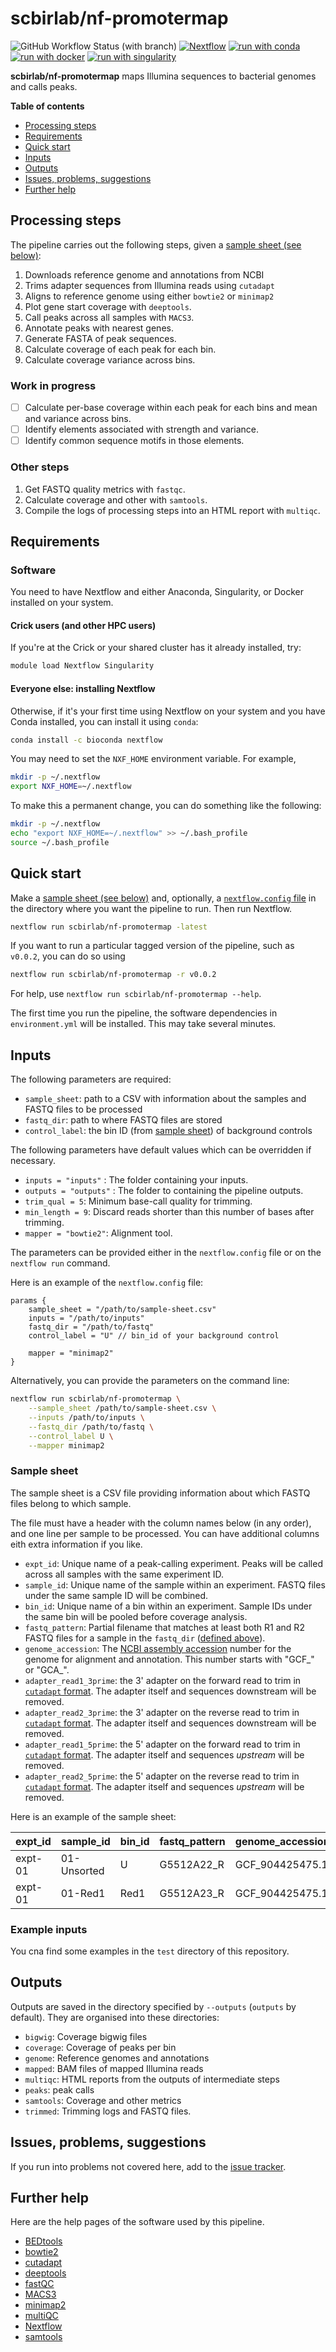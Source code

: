 # scbirlab/nf-promotermap

![GitHub Workflow Status (with branch)](https://img.shields.io/github/actions/workflow/status/scbirlab/nf-promotermap/nf-test.yml)
[![Nextflow](https://img.shields.io/badge/nextflow%20DSL2-%E2%89%A523.10.0-23aa62.svg)](https://www.nextflow.io/)
[![run with conda](https://img.shields.io/badge/run%20with-conda-3EB049?labelColor=000000&logo=anaconda)](https://docs.conda.io/en/latest/)
[![run with docker](https://img.shields.io/badge/run%20with-docker-0db7ed?labelColor=000000&logo=docker)](https://www.docker.com/)
[![run with singularity](https://img.shields.io/badge/run%20with-singularity-1d355c.svg?labelColor=000000)](https://sylabs.io/docs/)

**scbirlab/nf-promotermap** maps Illumina sequences to bacterial genomes and calls peaks.

**Table of contents**

- [Processing steps](#processing-steps)
- [Requirements](#requirements)
- [Quick start](#quick-start)
- [Inputs](#inputs)
- [Outputs](#outputs)
- [Issues, problems, suggestions](#issues-problems-suggestions)
- [Further help](#further-help)

## Processing steps

The pipeline carries out the following steps, given a [sample sheet (see below)](#sample-sheet):

1. Downloads reference genome and annotations from NCBI
2. Trims adapter sequences from Illumina reads using `cutadapt`
3. Aligns to reference genome using either `bowtie2` or `minimap2`
4. Plot gene start coverage with `deeptools`.
5. Call peaks across all samples with `MACS3`.
6. Annotate peaks with nearest genes.
7. Generate FASTA of peak sequences.
8. Calculate coverage of each peak for each bin.
9. Calculate coverage variance across bins.

### Work in progress

- [ ] Calculate per-base coverage within each peak for each bins and mean and variance across bins.
- [ ] Identify elements associated with strength and variance.
- [ ] Identify common sequence motifs in those elements. 

### Other steps

1. Get FASTQ quality metrics with `fastqc`.
2. Calculate coverage and other with `samtools`.  
3. Compile the logs of processing steps into an HTML report with `multiqc`.

## Requirements

### Software

You need to have Nextflow and either Anaconda, Singularity, or Docker installed on your system.

#### Crick users (and other HPC users)

If you're at the Crick or your shared cluster has it already installed, try:

```bash
module load Nextflow Singularity
```

#### Everyone else: installing Nextflow 

Otherwise, if it's your first time using Nextflow on your system and you have Conda installed, you can install it using `conda`:

```bash
conda install -c bioconda nextflow 
```

You may need to set the `NXF_HOME` environment variable. For example,

```bash
mkdir -p ~/.nextflow
export NXF_HOME=~/.nextflow
```

To make this a permanent change, you can do something like the following:

```bash
mkdir -p ~/.nextflow
echo "export NXF_HOME=~/.nextflow" >> ~/.bash_profile
source ~/.bash_profile
```

## Quick start

Make a [sample sheet (see below)](#sample-sheet) and, optionally, 
a [`nextflow.config` file](#inputs) in the directory where you want the 
pipeline to run. Then run Nextflow.

```bash 
nextflow run scbirlab/nf-promotermap -latest
```

If you want to run a particular tagged version of the pipeline, such as `v0.0.2`, 
you can do so using

```bash 
nextflow run scbirlab/nf-promotermap -r v0.0.2
```

For help, use `nextflow run scbirlab/nf-promotermap --help`.

The first time you run the pipeline, the software dependencies 
in `environment.yml` will be installed. This may take several minutes.

## Inputs

The following parameters are required:

- `sample_sheet`: path to a CSV with information about the samples and FASTQ files to be processed
- `fastq_dir`: path to where FASTQ files are stored
- `control_label`: the bin ID (from [sample sheet](#sample-sheet)) of background controls

The following parameters have default values which can be overridden if necessary.

- `inputs = "inputs"` : The folder containing your inputs.
- `outputs = "outputs"` : The folder to containing the pipeline outputs.
- `trim_qual = 5`: Minimum base-call quality for trimming.
- `min_length = 9`: Discard reads shorter than this number of bases after trimming.
- `mapper = "bowtie2"`: Alignment tool.

The parameters can be provided either in the `nextflow.config` file or on the `nextflow run` command.

Here is an example of the `nextflow.config` file:

```nextflow
params {
    sample_sheet = "/path/to/sample-sheet.csv"
    inputs = "/path/to/inputs"
    fastq_dir = "/path/to/fastq"
    control_label = "U" // bin_id of your background control

    mapper = "minimap2"
}
```

Alternatively, you can provide the parameters on the command line:

```bash
nextflow run scbirlab/nf-promotermap \
    --sample_sheet /path/to/sample-sheet.csv \
    --inputs /path/to/inputs \
    --fastq_dir /path/to/fastq \
    --control_label U \
    --mapper minimap2
``` 

### Sample sheet

The sample sheet is a CSV file providing information about which FASTQ files belong to which sample.

The file must have a header with the column names below (in any order), and one line per sample to be processed. 
You can have additional columns eith extra information if you like.

- `expt_id`: Unique name of a peak-calling experiment. Peaks will be called across all samples with the same experiment ID.
- `sample_id`: Unique name of the sample within an experiment. FASTQ files under the same sample ID will be combined.
- `bin_id`:  Unique name of a bin within an experiment. Sample IDs under the same bin will be pooled before coverage analysis.
- `fastq_pattern`: Partial filename that matches at least both R1 and R2 FASTQ files for a sample in the `fastq_dir` ([defined above](#inputs)).
- `genome_accession`: The [NCBI assembly accession](https://www.ncbi.nlm.nih.gov/datasets/genome/) number for the genome for alignment and annotation. This number starts with "GCF_" or "GCA_".
- `adapter_read1_3prime`: the 3' adapter on the forward read to trim in [`cutadapt` format](https://cutadapt.readthedocs.io/en/stable/guide.html#specifying-adapter-sequences). The adapter itself and sequences downstream will be removed.
- `adapter_read2_3prime`:  the 3' adapter on the reverse read to trim in [`cutadapt` format](https://cutadapt.readthedocs.io/en/stable/guide.html#specifying-adapter-sequences). The adapter itself and sequences downstream will be removed.
- `adapter_read1_5prime`: the 5' adapter on the forward read to trim in [`cutadapt` format](https://cutadapt.readthedocs.io/en/stable/guide.html#specifying-adapter-sequences). The adapter itself and sequences _upstream_ will be removed.
- `adapter_read2_5prime`:  the 5' adapter on the reverse read to trim in [`cutadapt` format](https://cutadapt.readthedocs.io/en/stable/guide.html#specifying-adapter-sequences). The adapter itself and sequences _upstream_ will be removed.

Here is an example of the sample sheet:

| expt_id | sample_id   | bin_id | fastq_pattern | genome_accession | adapter_read1_3prime  | adapter_read2_3prime | adapter_read1_5prime | adapter_read2_5prime | 
| ------- | ----------- | ------ | ------------- | ---------------- | --------------------- | -------------------- | -------------------- | -------------------- |
| expt-01 | 01-Unsorted | U      | G5512A22_R    | GCF_904425475.1  | ATTAACCTCCTAATCGTGCGT | CTACCGCCTTGCTGCTGCGT | ACGCAGCAGCAAGGCGG    | ACGCACGATTAGGA       |
| expt-01 | 01-Red1     | Red1   | G5512A23_R    | GCF_904425475.1  | ATTAACCTCCTAATCGTGCGT | CTACCGCCTTGCTGCTGCGT | ACGCAGCAGCAAGGCGG    | ACGCACGATTAGGA       |


### Example inputs

You cna find some examples in the `test` directory of this repository.

## Outputs

Outputs are saved in the directory specified by `--outputs` (`outputs` by default). 
They are organised into these directories:

- `bigwig`: Coverage bigwig files
- `coverage`: Coverage of peaks per bin
- `genome`: Reference genomes and annotations
- `mapped`: BAM files of mapped Illumina reads
- `multiqc`: HTML reports from the outputs of intermediate steps
- `peaks`: peak calls
- `samtools`: Coverage and other metrics
- `trimmed`: Trimming logs and FASTQ files.

## Issues, problems, suggestions

If you run into problems not covered here, add to the 
[issue tracker](https://www.github.com/scbirlab/nf-promotermap/issues).

## Further help

Here are the help pages of the software used by this pipeline.

- [BEDtools](https://bedtools.readthedocs.io/en/latest/index.html)
- [bowtie2](https://bowtie-bio.sourceforge.net/bowtie2/manual.shtml)
- [cutadapt](https://cutadapt.readthedocs.io/en/stable/index.html)
- [deeptools](https://deeptools.readthedocs.io/en/develop/index.html)
- [fastQC](https://www.bioinformatics.babraham.ac.uk/projects/fastqc/)
- [MACS3](https://macs3-project.github.io/MACS/index.html)
- [minimap2](https://lh3.github.io/minimap2/minimap2.html)
- [multiQC](https://multiqc.info/)
- [Nextflow](https://www.nextflow.io/docs/latest/index.html)
- [samtools](http://www.htslib.org/doc/samtools.html)
